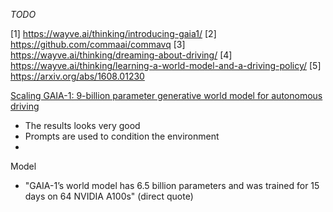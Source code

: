 *TODO*

[1] https://wayve.ai/thinking/introducing-gaia1/
[2] https://github.com/commaai/commavq
[3] https://wayve.ai/thinking/dreaming-about-driving/
[4] https://wayve.ai/thinking/learning-a-world-model-and-a-driving-policy/
[5] https://arxiv.org/abs/1608.01230

[Scaling GAIA-1: 9-billion parameter generative world model for autonomous driving](https://wayve.ai/thinking/scaling-gaia-1/)
- The results looks very good 
- Prompts are used to condition the environment
- 

Model
- "GAIA-1’s world model has 6.5 billion parameters and was trained for 15 days on 64 NVIDIA A100s" (direct quote)

